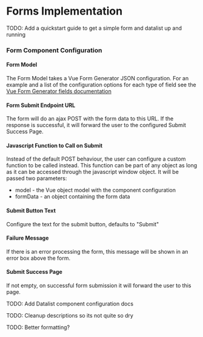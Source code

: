 # Forms Implementation

TODO: Add a quickstart guide to get a simple form and datalist up and running

### Form Component Configuration

#### Form Model
The Form Model takes a Vue Form Generator JSON configuration. For an example and a list of the configuration options for each type of field see the [Vue Form Generator fields documentation](https://vue-generators.gitbook.io/vue-generators/fields)

#### Form Submit Endpoint URL
The form will do an ajax POST with the form data to this URL. If the response is successful, it will forward the user to the configured Submit Success Page.

#### Javascript Function to Call on Submit
Instead of the default POST behaviour, the user can configure a custom function to be called instead. This function can be part of any object as long as it can be accessed through the javascript window object. It will be passed two parameters:
- model - the Vue object model with the component configuration
- formData - an object containing the form data

#### Submit Button Text

Configure the text for the submit button, defaults to "Submit"

#### Failure Message

If there is an error processing the form, this message will be shown in an error box above the form.

#### Submit Success Page

If not empty, on successful form submission it will forward the user to this page.

TODO: Add Datalist component configuration docs

TODO: Cleanup descriptions so its not quite so dry

TODO: Better formatting?